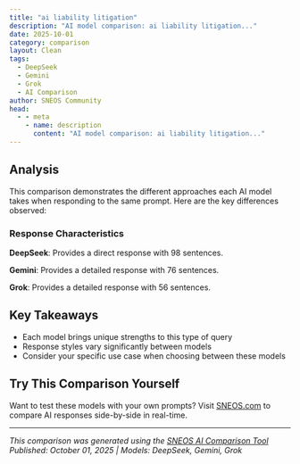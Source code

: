 ```yaml
---
title: "ai liability litigation"
description: "AI model comparison: ai liability litigation..."
date: 2025-10-01
category: comparison
layout: Clean
tags:
  - DeepSeek
  - Gemini
  - Grok
  - AI Comparison
author: SNEOS Community
head:
  - - meta
    - name: description
      content: "AI model comparison: ai liability litigation..."
---
```


<ChatComparison
  title="ai liability litigation"
  prompt="ai liability litigation"
  :responses='{"DeepSeek": "Of course. This is a complex and rapidly evolving area of law. \u0022AI liability litigation\u0022 refers to the legal disputes that arise when an artificial intelligence system causes harm, and the subsequent legal battle to determine who is responsible and who must pay for the damages.\n\nHere is a comprehensive breakdown of AI liability litigation, covering the key legal theories, the central challenges, the parties involved, and real-world trends.\n\n### The Core Challenge: The \u0022Liability Gap\u0022\n\nTraditional tort law (the law of civil wrongs like negligence and product liability) is built around human actors or simple, predictable machines. AI, particularly complex \u0022black box\u0022 systems, disrupts this framework because:\n\n* **Non-human Actor:** You can\u0027t sue an algorithm. You must sue a person or company behind it.\n* **Lack of Intent:** AI doesn\u0027t have *mens rea* (a guilty mind). It doesn\u0027t intend to cause harm, so traditional intentional torts are hard to apply.\n* **Autonomy and Unpredictability:** An AI can learn and act in ways its creators did not explicitly program or even anticipate, making it difficult to establish a direct line of causation from the developer\u0027s actions to the harm.\n* **The \u0022Black Box\u0022 Problem:** With some complex AI models, even the developers cannot fully explain why a specific decision was made, making it nearly impossible to prove what went wrong and why.\n\n---\n\n### Key Legal Theories for AI Liability\n\nPlaintiffs (the injured parties) are using several existing legal doctrines to try to hold parties liable for AI-caused harm.\n\n#### 1. Product Liability\nThis is one of the most promising avenues. It holds manufacturers, distributors, and sellers liable for injuries caused by defective products. There are three types of defects:\n\n* **Manufacturing Defect:** The AI, as built, deviates from its intended design. (e.g., A flaw in a specific physical chip causes a robot to malfunction).\n* **Design Defect:** The fundamental design of the AI is unreasonably dangerous. (e.g., An autonomous vehicle\u0027s object recognition system is designed in a way that it consistently fails to see motorcycles in foggy conditions).\n* **Failure to Warn (Inadequate Instructions or Warnings):** The AI lacks sufficient warnings about its limitations or proper instructions for safe use. (e.g., A medical diagnostic AI doesn\u0027t warn that its accuracy drops significantly for pediatric patients, and a doctor relies on its incorrect diagnosis).\n\n**Major Hurdle:** Is software a \u0022product\u0022 or a \u0022service\u0022? Courts are still grappling with this. If classified as a service, strict product liability may not apply, forcing the plaintiff to rely on the harder-to-prove theory of negligence.\n\n#### 2. Negligence\nThis requires proving four elements:\n1. **Duty:** The defendant owed a duty of care to the plaintiff. (e.g., An AI developer has a duty to create a reasonably safe system).\n2. **Breach:** The defendant breached that duty. (e.g., The developer failed to conduct adequate safety testing).\n3. **Causation:** The defendant\u0027s breach directly caused the plaintiff\u0027s injury.\n4. **Damages:** The plaintiff suffered actual harm.\n\n**Major Hurdle:** Causation is extremely difficult with \u0022black box\u0022 AIs. How do you prove that a developer\u0027s failure to test a specific scenario led to a specific, unpredictable error?\n\n#### 3. Negligent Entrustment\nThis theory holds a person or company liable for entrust a dangerous instrumentality to someone they know or should know is incompetent to use it. This is highly relevant for Level 2/3 autonomous vehicles where the human driver is still responsible.\n\n* **Example:** A car rental company rents a semi-autonomous vehicle to someone with a suspended license who then causes an accident while the \u0022Autopilot\u0022 is engaged.\n\n#### 4. Misrepresentation / Consumer Protection Laws\nIf an AI product is marketed with false or misleading claims about its capabilities, a plaintiff who relied on those claims and suffered harm might have a claim under consumer protection statutes (like false advertising laws).\n\n---\n\n### Who Gets Sued? The Potential Defendants\n\nLiability is often spread across the AI ecosystem, and plaintiffs will typically sue everyone involved.\n\n1. **The Developer/Manufacturer:** The company that designed and built the core AI model. This is the primary target for product liability claims.\n2. **The Integrator:** The company that integrated the AI into a larger product or service. (e.g., A car manufacturer that integrates a third-party AI driving system into its vehicles).\n3. **The Deployer/Operator:** The company or individual using the AI. (e.g., A hospital using a diagnostic AI, a company using an AI hiring tool, or the \u0022driver\u0022 of an autonomous vehicle).\n4. **The Data Provider/Labeler:** If the harm was caused by biased or poor-quality training data, the company that sourced or labeled that data could be held liable.\n5. **The User/End-User:** In some cases, the end-user might be negligent in their use of the AI (e.g., ignoring safety warnings).\n\n---\n\n### Real-World Examples and Case Trends\n\n* **Autonomous Vehicles:** This is the most active area of litigation. Cases typically involve accidents where the vehicle\u0027s AI failed to perceive a hazard, leading to crashes. Tesla\u0027s Autopilot and Full Self-Driving systems are frequently at the center of these lawsuits, with claims ranging from product liability to negligent marketing.\n* **AI in Hiring and Employment:** Companies like **Workday** have been sued for alleged algorithmic bias, where their AI-powered hiring software is accused of systematically discriminating against candidates based on race, gender, or disability.\n* **Healthcare and Medical AI:** Lawsuits are emerging where AI-based diagnostic tools provided incorrect results, leading to misdiagnosis and patient harm. The liability is often shared between the AI developer and the healthcare provider who relied on the tool.\n* **Content and Defamation:** There are growing concerns about liability for generative AI. For example, if a chatbot like ChatGPT libels a person by generating false and damaging information about them, who is liable? The developer (OpenAI), the user who prompted it, or both? This is largely untested in court.\n\n---\n\n### The Future: Regulatory and Legal Evolution\n\nThe current approach of stretching existing laws is not a perfect fit. The future will likely involve:\n\n1. **New AI-Specific Legislation:** The **EU AI Act** is a leading example, creating a risk-based regulatory framework. It explicitly imposes liability on providers and deployers of \u0022high-risk\u0022 AI systems. The US is also exploring similar federal and state-level legislation.\n2. **Shifts in Burden of Proof:** Laws may be created that shift the burden of proof to the AI developer/operator to demonstrate that their system was *not* at fault, given the plaintiff\u0027s difficulty in accessing the \u0022black box.\u0022\n3. **Mandatory Insurance and Risk Pools:** Similar to car insurance, there may be requirements for mandatory insurance for operators of high-risk AI systems.\n4. **Liability for \u0022Foundation Models\u0022:** A key debate is whether the creators of large, general-purpose AI models (like GPT-4) should bear some liability for harms caused by downstream applications built on their technology.\n\n### Summary\n\nAI liability litigation is a dynamic legal frontier. While plaintiffs are currently relying on traditional theories like **product liability** and **negligence**, the unique characteristics of AI are pushing the legal system to its limits. The outcomes of early cases, combined with new, AI-specific regulations from bodies like the EU, will shape the future of who is held accountable when artificial intelligence causes real-world harm.", "Gemini": "AI liability litigation is a rapidly evolving area of law concerned with who is responsible when AI systems cause harm. It\u0027s complex because AI systems often involve intricate development processes, autonomous decision-making, and opaque algorithms. Here\u0027s a breakdown of key aspects:\n\n**1. The Problem: Who is to Blame When AI Goes Wrong?**\n\nAI systems can cause harm in various ways:\n\n* **Physical Harm:** Autonomous vehicles causing accidents, robots injuring workers, medical AI misdiagnosing patients.\n* **Economic Harm:** AI-powered trading algorithms causing market crashes, biased hiring tools discriminating against job applicants, faulty AI loan assessments leading to financial losses.\n* **Reputational Harm:** AI chatbots making defamatory statements, facial recognition systems misidentifying individuals, AI-generated deepfakes spreading misinformation.\n* **Privacy Violations:** AI systems collecting and misusing personal data, surveillance technologies infringing on civil liberties.\n* **Discrimination:** AI systems perpetuating or amplifying biases based on race, gender, religion, or other protected characteristics.\n\n**2. Potential Defendants (Who Can Be Sued):**\n\nDetermining who is liable is a key challenge. Potential defendants include:\n\n* **Manufacturers/Developers:** Companies that designed, developed, and manufactured the AI system (e.g., the automaker in an autonomous vehicle crash).\n* **Software/Algorithm Providers:** Companies that created the algorithms and software used by the AI system (e.g., the AI diagnostic tool vendor).\n* **Data Providers:** Entities that supplied the data used to train the AI system (if the data was biased or inaccurate).\n* **Operators/Users:** Individuals or organizations that use or deploy the AI system (e.g., the hospital using the AI diagnostic tool, the employer using the AI hiring tool).\n* **Service Providers:** Companies offering services related to the AI system\u0027s maintenance, updates, or integration.\n\n**3. Legal Theories (How Lawsuits Are Framed):**\n\nPlaintiffs can pursue AI liability lawsuits using various legal theories:\n\n* **Negligence:** Arguing that the defendant failed to exercise reasonable care in the design, development, testing, or deployment of the AI system. This requires showing a duty of care, breach of that duty, causation (that the breach caused the harm), and damages. Examples: Failing to adequately test the AI, failing to provide sufficient warnings about its limitations, or failing to monitor its performance.\n* **Product Liability:** This applies primarily to manufacturers. It can be based on:\n * *Design Defect:* The AI system was inherently flawed in its design.\n * *Manufacturing Defect:* The AI system deviated from its intended design during the manufacturing process.\n * *Failure to Warn:* The manufacturer failed to provide adequate warnings about the risks associated with using the AI system. (Strict liability often applies, meaning fault doesn\u0027t have to be proven).\n* **Breach of Contract:** If there was a contract for the AI system, the plaintiff can argue that the AI system failed to perform as promised in the contract.\n* **Warranty Claims:** Similar to breach of contract, these claims allege that the AI system did not meet express or implied warranties about its quality or performance.\n* **Intentional Torts:** In rare cases, plaintiffs might argue that the harm was caused intentionally or recklessly.\n* **Data Privacy Violations:** If the AI system misused personal data, plaintiffs can sue under data privacy laws like the GDPR (in Europe) or the CCPA (in California).\n* **Discrimination Laws:** If the AI system discriminated against individuals based on protected characteristics, plaintiffs can sue under anti-discrimination laws.\n\n**4. Challenges in AI Liability Litigation:**\n\nAI liability litigation faces unique challenges:\n\n* **The \u0022Black Box\u0022 Problem:** AI systems, especially those using deep learning, can be opaque. It can be difficult to understand how the AI system made a particular decision, making it challenging to prove causation.\n* **Autonomous Decision-Making:** AI systems can make decisions independently, making it harder to assign blame to a specific human actor. Did the programmer anticipate the scenario? Did the operator misuse the AI? The line of responsibility is blurred.\n* **Data Bias:** AI systems are trained on data, and if that data is biased, the AI system will likely perpetuate those biases, leading to discriminatory outcomes. It can be difficult to prove that bias in the data caused the specific harm.\n* **Novelty:** AI technology is constantly evolving, and the law is struggling to keep up. Existing legal frameworks may not be well-suited to address the unique risks posed by AI.\n* **Causation:** Proving that the AI *caused* the harm can be very difficult, especially if multiple factors contributed to the outcome. Was it the AI\u0027s fault, or the user\u0027s error, or a combination of factors?\n* **Statutory Gaps:** Many areas lack specific legislation addressing AI liability. This forces courts to rely on existing laws that may not be a perfect fit.\n\n**5. Legal Developments and Trends:**\n\n* **EU AI Act:** The European Union is at the forefront of AI regulation. The EU AI Act proposes a risk-based approach, with stricter rules for AI systems that pose a higher risk to fundamental rights and safety. It will likely have a significant impact on AI development and deployment globally. The AI act emphasizes transparency, accountability, and human oversight.\n* **US AI Bill of Rights:** The White House has issued a Blueprint for an AI Bill of Rights, outlining principles for responsible AI development and deployment in the US. While not legally binding, it provides guidance for policymakers and developers.\n* **State-Level Legislation:** Several US states are considering or have enacted legislation related to AI, particularly in areas like automated decision-making, facial recognition, and autonomous vehicles.\n* **Increased Litigation:** As AI systems become more prevalent, we can expect to see an increase in AI liability lawsuits.\n* **Focus on Transparency and Explainability:** There\u0027s growing pressure on AI developers to make their systems more transparent and explainable, so that users can understand how they work and why they make certain decisions. Explainable AI (XAI) is a key area of research.\n* **Insurance:** The insurance industry is grappling with how to insure AI systems against potential liabilities.\n\n**6. Key Considerations for Companies Developing and Deploying AI:**\n\n* **Risk Assessment:** Conduct thorough risk assessments to identify potential harms that the AI system could cause.\n* **Data Quality:** Ensure that the data used to train the AI system is accurate, unbiased, and representative of the population it will be used on.\n* **Transparency and Explainability:** Design the AI system to be as transparent and explainable as possible.\n* **Human Oversight:** Implement human oversight mechanisms to monitor the AI system\u0027s performance and intervene when necessary.\n* **Testing and Validation:** Thoroughly test and validate the AI system before deploying it.\n* **Compliance:** Stay up-to-date on relevant AI regulations and guidelines.\n* **Insurance:** Consider obtaining insurance coverage to protect against potential liabilities.\n* **Documentation:** Maintain detailed documentation of the AI system\u0027s design, development, training, and deployment.\n* **Ethical Considerations:** Address ethical considerations throughout the entire AI lifecycle.\n\n**In summary, AI liability litigation is a complex and rapidly evolving field. Determining who is responsible when AI goes wrong is a significant challenge, and the law is still catching up to the technology. Companies that develop and deploy AI systems need to be aware of the potential liabilities and take steps to mitigate their risks.**\n", "Grok": "AI liability litigation refers to legal disputes and lawsuits related to the accountability and responsibility for harm or damages caused by artificial intelligence systems. As AI technologies become increasingly integrated into various sectors\u2014such as healthcare, autonomous vehicles, finance, and consumer products\u2014questions of liability arise when these systems fail, cause harm, or produce biased or unethical outcomes.\n\n### Key Issues in AI Liability Litigation\n1. **Attribution of Responsibility**:\n - Determining who is liable for harm caused by AI can be complex. Is it the developer, the company deploying the AI, the end user, or a combination of parties? Unlike traditional products, AI systems often learn and adapt over time, which can obscure the chain of responsibility.\n - For example, in the case of an autonomous vehicle accident, liability might be attributed to the manufacturer, the software developer, or even the owner, depending on the circumstances.\n\n2. **Product Liability and Defects**:\n - AI systems may be treated as products under product liability laws. If an AI system is defective (e.g., due to flawed algorithms or inadequate training data), plaintiffs may argue that manufacturers or developers are strictly liable for resulting harms.\n - Courts may need to assess whether the AI was \u0022unreasonably dangerous\u0022 or if there was a failure to provide adequate warnings or instructions.\n\n3. **Negligence**:\n - Negligence claims could arise if a developer or operator of an AI system fails to exercise reasonable care, such as by deploying an AI system without proper testing or oversight.\n - For instance, if an AI medical diagnostic tool misdiagnoses a patient due to insufficient validation, the developer or healthcare provider using the tool might face negligence claims.\n\n4. **Bias and Discrimination**:\n - AI systems that perpetuate bias or discrimination (e.g., in hiring, lending, or criminal justice) can lead to lawsuits under anti-discrimination laws. Litigation in this area often focuses on whether the AI\u0027s training data or algorithms disproportionately harm certain groups and who should be held accountable.\n - Notable cases include challenges to facial recognition technologies that have higher error rates for specific racial or ethnic groups.\n\n5. **Privacy Violations**:\n - AI systems that collect and process personal data may lead to litigation under privacy laws if they violate user consent or mishandle sensitive information. Laws like the General Data Protection Regulation (GDPR) in Europe impose strict requirements on data handling, and violations can result in significant penalties.\n - For example, AI-powered surveillance tools have faced legal challenges for infringing on individual privacy rights.\n\n6. **Contractual Disputes**:\n - AI vendors and users may face litigation over breaches of contract, such as when an AI system fails to perform as promised or causes financial loss due to errors or downtime.\n\n7. **Regulatory Compliance**:\n - Governments are increasingly introducing regulations for AI, such as the EU\u0027s proposed AI Act, which categorizes AI systems by risk level and imposes liability for non-compliance. Failure to adhere to such regulations can lead to fines and lawsuits.\n\n### Challenges in AI Liability Litigation\n- **Black Box Nature of AI**: Many AI systems, especially those using deep learning, are opaque, making it difficult to understand how decisions are made. This \u0022black box\u0022 problem complicates proving causation or fault in litigation.\n- **Lack of Legal Precedent**: AI is a relatively new technology, and many jurisdictions lack clear legal frameworks or precedents for handling AI-related cases.\n- **Evolving Technology**: The rapid advancement of AI means that laws and regulations often lag behind, creating uncertainty in liability determinations.\n- **Cross-Border Issues**: AI systems are often developed and deployed across multiple jurisdictions, raising questions about which laws apply and how to enforce liability.\n\n### Notable Cases and Examples\n1. **Autonomous Vehicles**: Lawsuits involving self-driving cars, such as the 2018 case of a fatal accident involving an Uber autonomous vehicle in Arizona, highlight the complexities of AI liability. The case raised questions about whether the fault lay with the vehicle\u0027s AI system, the human safety driver, or Uber itself.\n2. **Facial Recognition**: In 2020, the American Civil Liberties Union (ACLU) filed lawsuits against companies like Clearview AI for privacy violations and biased facial recognition technology, showcasing the intersection of AI and civil rights litigation.\n3. **Healthcare AI**: Cases involving AI misdiagnoses, such as errors in cancer detection algorithms, have led to lawsuits against developers and hospitals for failing to ensure the reliability of AI tools.\n\n### Future of AI Liability Litigation\n- **Legislative Developments**: Governments worldwide are working on AI-specific laws to address liability. For instance, the EU\u0027s AI Act proposes strict liability for high-risk AI systems, potentially setting a global standard.\n- **Insurance Models**: New insurance products are emerging to cover AI-related risks, which may influence how liability is distributed between parties.\n- **Judicial Adaptation**: Courts will need to adapt traditional legal doctrines (e.g., tort law, product liability) to account for the unique nature of AI, potentially leading to landmark rulings.\n- **Ethical Standards**: Litigation may drive the adoption of ethical AI standards, as companies seek to mitigate legal risks by ensuring fairness, transparency, and accountability in their systems.\n\n### Practical Implications for Businesses and Developers\n- **Risk Mitigation**: Companies developing or deploying AI should implement robust testing, documentation, and monitoring to minimize risks of litigation. This includes addressing bias in training data and ensuring compliance with relevant laws.\n- **Transparency**: Providing explanations for AI decisions (where possible) can help in defending against liability claims.\n- **Legal Counsel**: Businesses should seek specialized legal advice to navigate the evolving landscape of AI liability and ensure contractual agreements clearly allocate risks.\n- **User Education**: Clear instructions and warnings for end users of AI systems can reduce the likelihood of misuse and subsequent legal challenges.\n\nAI liability litigation is a rapidly evolving field, and staying informed about legal trends, case law, and regulatory changes is crucial for stakeholders in the AI ecosystem."}' 
  published-date="23:45"
/>

## Analysis

This comparison demonstrates the different approaches each AI model takes when responding to the same prompt. Here are the key differences observed:

### Response Characteristics

**DeepSeek**: Provides a direct response with 98 sentences. 

**Gemini**: Provides a detailed response with 76 sentences. 

**Grok**: Provides a detailed response with 56 sentences. 

## Key Takeaways

- Each model brings unique strengths to this type of query
- Response styles vary significantly between models
- Consider your specific use case when choosing between these models

## Try This Comparison Yourself

Want to test these models with your own prompts? Visit [SNEOS.com](https://sneos.com) to compare AI responses side-by-side in real-time.

---

*This comparison was generated using the [SNEOS AI Comparison Tool](https://sneos.com)*
*Published: October 01, 2025 | Models: DeepSeek, Gemini, Grok*
